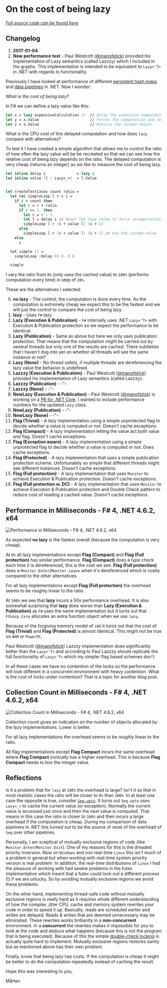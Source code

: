 # On the cost of being lazy

*[Full source code can be found here](https://github.com/mrange/fsharpadvent2016/tree/master/src/perflazy)*

## Changelog

1. **2017-01-04**
  1. **New performance test** - Paul Westcott ([@manofstick](https://github.com/manofstick)) provided his implementation of Lazy semantics (called Lazzzy) which I included in the graphs. This implementation is intended to be equivalent to `Lazy<'T>` in .NET with regards to functionality.

Previously I have looked at performance of different [persistent hash maps](https://gist.github.com/mrange/d6e7415113ebfa52ccb660f4ce534dd4) and [data pipelines](https://gist.github.com/mrange/09ba6d7541468de49426eeb81a8b660c) in .NET. Now I wonder:

*What is the cost of being lazy?*

In F# we can define a lazy value like this:

```fsharp
let x = lazy expensiveCalculation ()  // Delay the expensive computation
let y = x.Value                       // Forces the computation and returns the cached result
let z = x.Value                       // Returns the cached result
```

What is the CPU cost of this delayed computation and how does `lazy` compare with alternatives?

To test it I have created a simple algorithm that allows me to control the ratio of how often the lazy value will be be recreated so that we can see how the relative cost of being lazy depends on the ratio. The delayed computation is very cheap (returns an integer) as we like to measure the cost of being lazy.

```fsharp
let inline delay i              = lazy i
let inline value (l : Lazy<_>)  = l.Value


let createTestCases count ratio =
  let rec simpleLoop l r s i =
    if i < count then
      let r = r + ratio
      if r >= 1. then
        let r = r - 1.
        let l = delay i // Reset the lazy value to force recomputation
        simpleLoop l r (s + value l) (i + 1)
      else
        simpleLoop l r (s + value l) (i + 1) // Use the cached value
    else
      s

  let simple () =
    simpleLoop (delay 0) 0. 0 0

  simple
```

I vary the ratio from `0%` (only uses the cached value) to `100%` (performs computation every time) in step of `20%`.

These are the alternatives I selected:

0. **no lazy**                         - The control, the computation is done every time. As the computation is extremely cheap we expect this to be the fastest and we will just the control to compare the cost of being lazy.
0. **lazy**                            - Uses `F#` lazy
0. **Lazy (Execution & Publication)**  - `F#` internally uses .NET `Lazy<'T>` with Execution & Publication protection so we expect the performance to be identical.
0. **Lazy (Publication)**              - Same as above but here we only uses publication protection. That means that the computation might be carried out by several threads but only one of the results are cached. There subtleties that I haven't dug into yet on whether all threads will see the same instance or not?
0. **Lazy (None)**                     - No thread safety, if multiple threads are dereferencing the lazy value the behavior is undefined.
0. **Lazzzy (Execution & Publication)**  - Paul Westcott ([@manofstick](https://github.com/manofstick)) provided his implementation of Lazy semantics (called Lazzzy).
0. **Lazzzy (Publication)**              - -"-
0. **Lazzzy (None)**                     - -"-
0. **NewLazy (Execution & Publication)**  - Paul Westcott ([@manofstick](https://github.com/manofstick)) is working on a [PR for .NET Core](https://github.com/dotnet/coreclr/pull/8963). I wanted to include performance numbers for the updated `Lazy` class.
0. **NewLazy (Publication)**              - -"-
0. **NewLazy (None)**                     - -"-
0. **Flag (Trivial)**                  - A lazy implementation using a simple unprotected flag to decide whether a value is computed or not. Doesn't cache exceptions.
0. **Flag (Compact)**                  - A lazy implementation letting the value act both value and flag. Doesn't cache exceptions.
0. **Flag (Exception aware)**           - A lazy implementation using a simple unprotected flag to decide whether a value is computed or not. Does cache exceptions.
0. **Flag (Protected)**                - A lazy implementation that uses a simple publication protection scheme. Unfortunately so simple that different threads might see different instances. Doesn't cache exceptions.
0. **Flag (Full protection)**          - A lazy implementation that uses `Monitor` to achieve Execution & Publication protection. Doesn't cache exceptions.
0. **Flag (Full protection w. DC)**    - A lazy implementation that uses `Monitor` to achieve Execution & Publication protection and Double Check pattern to reduce cost of reading a cached value. Doesn't cache exceptions.

## Performance in Milliseconds - F# 4, .NET 4.6.2, x64

![Performance in Milliseconds - F# 4, .NET 4.6.2, x64](http://i.imgur.com/Aoz3t6H.png)

As expected **no lazy** is the fastest overall (because the computation is very cheap).

At `0%` all lazy implementations except **Flag (Compact)** and **Flag (Full protection)** has similar performance. **Flag (Compact)** does a type check each time it is dereferenced, this is the cost we see. **Flag (Full protection)** does a `Monitor.Enter`/`Monitor.Leave` when it's dereferenced which is costly compared to the other alternatives.

For all lazy implementations except **Flag (Full protection)** the overhead seems to be roughly linear to the ratio.

At `100%` we see that **lazy** incurs a 50x performance overhead. It is also somewhat surprising that **lazy** does worse than **Lazy (Execution & Publication)** as `F#` uses the same implementation but it turns out that `FSharp.Core` allocates an extra function object when we use `lazy`.

Because of the forgiving memory model of `i86` it turns out that the cost of **Flag (Trivial)** and **Flag (Protected)** is almost identical. This might not be true on `ARM` or `PowerPC`.

Paul Westcott ([@manofstick](https://github.com/manofstick)) Lazzzy implementation does significantly better than the `Lazy<'T>` and according to Paul Lazzzy should replicate the full functionality of `Lazy<'T>` which my simpler flag based schemes don't.

In all these cases we have no contention of the locks so the performance will look different in a concurrent environment with heavy contention. What is the cost of locks under contention? That is a topic for another blog post.

## Collection Count in Milliseconds - F# 4, .NET 4.6.2, x64

![Collection Count in Milliseconds - F# 4, .NET 4.6.2, x64](http://i.imgur.com/mef4bHk.png)

Collection count gives an indication on the number of objects allocated by the lazy implementations. Lower is better.

For all lazy implementations the overhead seems to be roughly linear to the ratio.

All flag implementations except **Flag Compact** incurs the same overhead where **Flag Compact** ironically has a higher overhead. This is because **Flag Compact** needs to box the integer value.

## Reflections

Is it a problem that for `lazy` at `100%` the overhead is large? Isn't it so that in most realistic cases the ratio will be closer to `0%` than `100%`. In at least one case the opposite is true, consider [`Seq.upto`](https://github.com/Microsoft/visualfsharp/blob/master/src/fsharp/FSharp.Core/seq.fs#L274). It turns out `Seq.upto` uses `Lazy<_>` to cache the current value (or exception). Normally the current value is accessed just once and then the next value is computed. That means in this case the ratio is closer to `100%` and then incurs a large overhead if the computation is cheap. During my comparison of data pipelines in .NET this turned out to be the source of most of the overhead of `Seq` over other pipelines.

Personally, I am sceptical of mutually exclusive regions of code (like `Monitor.Enter`/`Monitor.Exit`). One of my reasons for this is the dreaded priority inversion. Now on `Windows` and non real-time `Linux` this isn't much of a problem in general but when working with real-time system priority version is real problem. In addition, the real-time distributions of `Linux` I had the pleasure of working with had severe problems in the futex implementation which meant that a futex could lock-out a different process (!) if we are unlucky. So by avoiding mutually exclusive regions we avoid these problems.

On the other hand, implementing thread-safe code without mutually exclusive regions is really hard as it requires whole different understanding of how the compiler, jitter CPU, cache and memory system rewrites your code in order to speed it up. Basically, reads are scheduled earlier and writes are delayed. Reads & writes that are deemed unnecessary may be eliminated. These rewrites works brilliantly in a **non-concurrent** environment. In a **concurrent** the rewrites makes it impossible for you to look at the code and deduce what happens (because this is not the program that is being executed). Because of this the simple [double-check locking](https://en.wikipedia.org/wiki/Double-checked_locking) is actually quite hard to implement. Mutually exclusive regions restores sanity but as mentioned above has their own problem.

Finally, know that being lazy has costs. If the computation is cheap it might be better to do the computation repeatedly instead of caching the result.

Hope this was interesting to you,

Mårten
